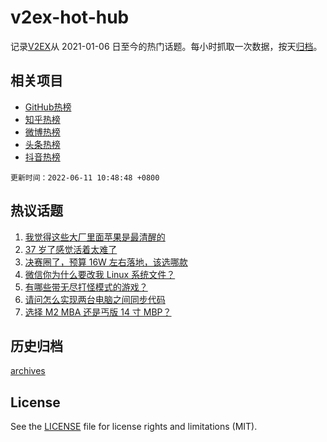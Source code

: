 # v2ex-hot-hub

 记录[V2EX](https://www.v2ex.com/)从 2021-01-06 日至今的热门话题。每小时抓取一次数据，按天[归档](archives)。
 
 ## 相关项目

- [GitHub热榜](https://github.com/snaildev/github-hot-hub)
- [知乎热榜](https://github.com/snaildev/zhihu-hot-hub)
- [微博热榜](https://github.com/snaildev/weibo-hot-hub)
- [头条热榜](https://github.com/snaildev/toutiao-hot-hub)
- [抖音热榜](https://github.com/snaildev/douyin-hot-hub)


 `更新时间：2022-06-11 10:48:48 +0800`

## 热议话题

1. [我觉得这些大厂里面苹果是最清醒的](https://www.v2ex.com/t/858729)
1. [37 岁了感觉活着太难了](https://www.v2ex.com/t/858686)
1. [决赛圈了，预算 16W 左右落地，该选哪款](https://www.v2ex.com/t/858647)
1. [微信你为什么要改我 Linux 系统文件？](https://www.v2ex.com/t/858659)
1. [有哪些带无尽打怪模式的游戏？](https://www.v2ex.com/t/858695)
1. [请问怎么实现两台电脑之间同步代码](https://www.v2ex.com/t/858798)
1. [选择 M2 MBA 还是丐版 14 寸 MBP？](https://www.v2ex.com/t/858696)

## 历史归档

[archives](archives)

## License

See the [LICENSE](LICENSE) file for license rights and limitations (MIT).
